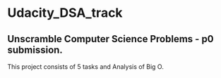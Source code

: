 # Udacity_DSA_track

## Unscramble Computer Science Problems - p0 submission. 
This project consists of 5 tasks and Analysis of Big O.
